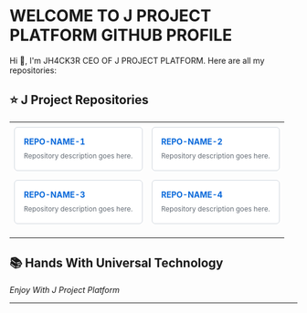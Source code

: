 # WELCOME TO J PROJECT PLATFORM GITHUB PROFILE

Hi 👋, I'm JH4CK3R CEO OF J PROJECT PLATFORM. Here are all my repositories:

## ⭐ J Project Repositories

<div>
<table>
<tr>
<td style="padding: 8px;">

<!-- COLUMN 1 -->
<div style="border: 1px solid #d0d7de; border-radius: 6px; padding: 16px; background-color: #ffffff; margin-bottom: 16px;">
    <div style="margin-bottom: 8px;">
        <a href="https://github.com/jprojectplatform/REPO-NAME-1" style="font-size: 14px; font-weight: 700; color: #0969da; text-decoration: none;">
            <strong>REPO-NAME-1</strong>
        </a>
    </div>
    <p style="font-size: 12px; color: #656d76; margin: 0; line-height: 1.5;">
        Repository description goes here.
    </p>
</div>

<div style="border: 1px solid #d0d7de; border-radius: 6px; padding: 16px; background-color: #ffffff; margin-bottom: 16px;">
    <div style="margin-bottom: 8px;">
        <a href="https://github.com/jprojectplatform/REPO-NAME-3" style="font-size: 14px; font-weight: 700; color: #0969da; text-decoration: none;">
            <strong>REPO-NAME-3</strong>
        </a>
    </div>
    <p style="font-size: 12px; color: #656d76; margin: 0; line-height: 1.5;">
        Repository description goes here.
    </p>
</div>

</td>
<td style="padding: 8px;">

<!-- COLUMN 2 -->
<div style="border: 1px solid #d0d7de; border-radius: 6px; padding: 16px; background-color: #ffffff; margin-bottom: 16px;">
    <div style="margin-bottom: 8px;">
        <a href="https://github.com/jprojectplatform/REPO-NAME-2" style="font-size: 14px; font-weight: 700; color: #0969da; text-decoration: none;">
            <strong>REPO-NAME-2</strong>
        </a>
    </div>
    <p style="font-size: 12px; color: #656d76; margin: 0; line-height: 1.5;">
        Repository description goes here.
    </p>
</div>

<div style="border: 1px solid #d0d7de; border-radius: 6px; padding: 16px; background-color: #ffffff; margin-bottom: 16px;">
    <div style="margin-bottom: 8px;">
        <a href="https://github.com/jprojectplatform/REPO-NAME-4" style="font-size: 14px; font-weight: 700; color: #0969da; text-decoration: none;">
            <strong>REPO-NAME-4</strong>
        </a>
    </div>
    <p style="font-size: 12px; color: #656d76; margin: 0; line-height: 1.5;">
        Repository description goes here.
    </p>
</div>

</td>
</tr>
</table>
</div>

## 📚 Hands With Universal Technology

*Enjoy With J Project Platform*

---
